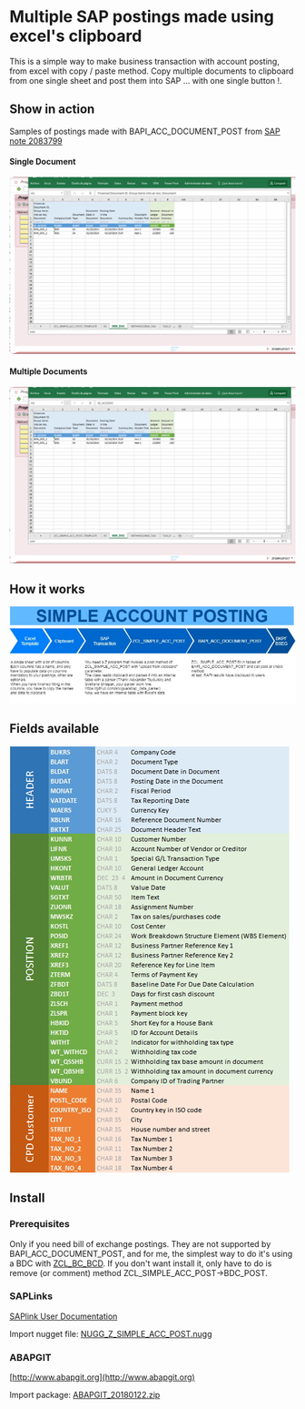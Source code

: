 # Multiple SAP postings made using excel's clipboard

This is a simple way to make business transaction with account posting, from excel with copy / paste method. 
Copy multiple documents to clipboard from one single sheet and post them into SAP … with one single button !.

## Show in action
Samples of postings made with BAPI_ACC_DOCUMENT_POST from [SAP note 2083799](https://launchpad.support.sap.com/#/notes/2083799)

#### Single Document
![Single document](/images/min_doc.gif)

#### Multiple Documents
![Multiple documents](/images/min_doc_multiple.gif)

## How it works
![Diagram](/images/Diagram.jpg)

## Fields available
![Fields available](/images/fields.jpg)

## Install

### Prerequisites
Only if you need bill of exchange postings. They are not supported by BAPI_ACC_DOCUMENT_POST, and for me, the simplest way to do it's using a BDC with [ZCL_BC_BCD](https://github.com/EsperancaB/sap_project_object/tree/master/UTILITIES/ZCL_BC_BDC). 
If you don't want install it, only have to do is remove (or comment) method ZCL_SIMPLE_ACC_POST->BDC_POST.

### SAPLinks
[SAPlink User Documentation](https://wiki.scn.sap.com/wiki/display/ABAP/SAPlink+User+Documentation)

Import nugget file: [NUGG_Z_SIMPLE_ACC_POST.nugg](https://github.com/alfonsogildegea/simple_acc_post/blob/master/NUGG_Z_SIMPLE_ACC_POST.nugg)

### ABAPGIT
[http://www.abapgit.org](http://www.abapgit.org)

Import package: [ABAPGIT_20180122.zip](https://github.com/alfonsogildegea/simple_acc_post/blob/master/ABAPGIT_20180122.zip)



